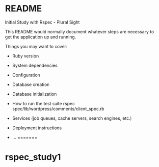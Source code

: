 # README

Initial Study  with Rspec - Plural Sight 

This README would normally document whatever steps are necessary to get the
application up and running.

Things you may want to cover:

* Ruby version

* System dependencies

* Configuration

* Database creation

* Database initialization

* How to run the test suite
  rspec spec/lib/wordpress/comments/client_spec.rb

* Services (job queues, cache servers, search engines, etc.)

* Deployment instructions

* ...
=======
# rspec_study1
